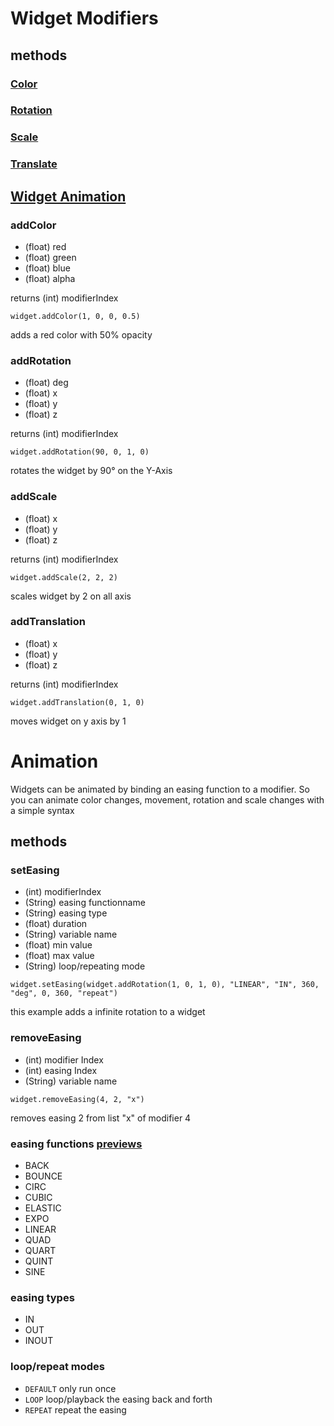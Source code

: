 # Widget Modifiers
## methods
### [Color](WidgetModifiers#addColor)
### [Rotation](WidgetModifiers#addRotation)
### [Scale](WidgetModifiers#addScale)
### [Translate](WidgetModifiers#addTranslate)

## [Widget Animation](WidgetModifiers#Animation)

### addColor
* (float) red
* (float) green
* (float) blue
* (float) alpha

returns (int) modifierIndex

`widget.addColor(1, 0, 0, 0.5)`

adds a red color with 50% opacity

### addRotation
* (float) deg
* (float) x
* (float) y
* (float) z

returns (int) modifierIndex

`widget.addRotation(90, 0, 1, 0)`

rotates the widget by 90° on the Y-Axis

### addScale
* (float) x
* (float) y
* (float) z

returns (int) modifierIndex

`widget.addScale(2, 2, 2)`

scales widget by 2 on all axis

### addTranslation
* (float) x
* (float) y
* (float) z

returns (int) modifierIndex

`widget.addTranslation(0, 1, 0)`

moves widget on y axis by 1


# Animation
Widgets can be animated by binding an easing function to a modifier. So you can animate color changes, movement, rotation and scale changes with a simple syntax

## methods

### setEasing
* (int) modifierIndex
* (String) easing functionname
* (String) easing type
* (float) duration
* (String) variable name
* (float) min value
* (float) max value
* (String) loop/repeating mode

`widget.setEasing(widget.addRotation(1, 0, 1, 0), "LINEAR", "IN", 360, "deg", 0, 360, "repeat")`

this example adds a infinite rotation to a widget



### removeEasing
* (int) modifier Index
* (int) easing Index
* (String) variable name

`widget.removeEasing(4, 2, "x")`

removes easing 2 from list "x" of modifier 4


### easing functions [previews](http://easings.net/)
* BACK
* BOUNCE
* CIRC
* CUBIC
* ELASTIC
* EXPO
* LINEAR
* QUAD
* QUART
* QUINT
* SINE

### easing types
* IN
* OUT
* INOUT

### loop/repeat modes
* `DEFAULT` only run once 
* `LOOP` loop/playback the easing back and forth
* `REPEAT` repeat the easing
